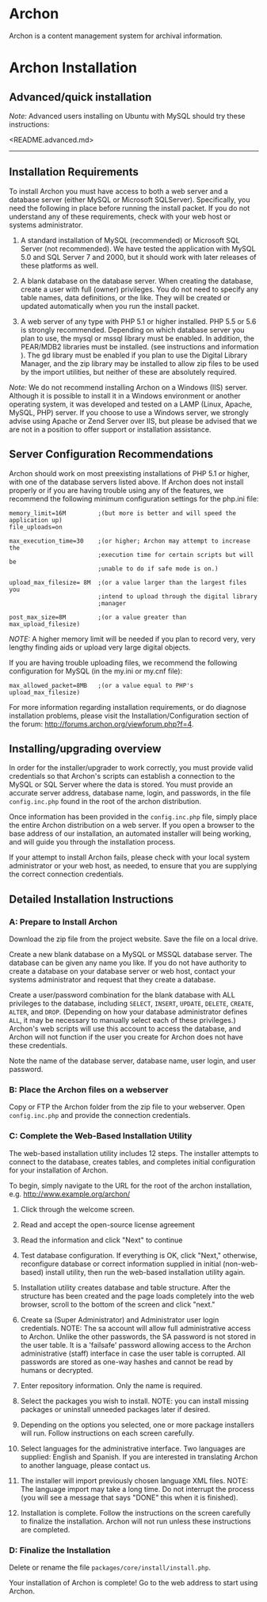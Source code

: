 # Archon

Archon is a content management system for archival information.

# Archon Installation

## Advanced/quick installation

*Note:* Advanced users installing on Ubuntu with MySQL should try these
instructions:

<README.advanced.md>

* * * * *

## Installation Requirements

To install Archon you must have access to both a web server and a database
server (either MySQL or Microsoft SQLServer). Specifically, you need the
following in place before running the install packet. If you do not understand
any of these requirements, check with your web host or systems administrator.

1. A standard installation of MySQL (recommended) or Microsoft SQL Server (not
recommended). We have tested the application with MySQL 5.0 and SQL Server 7
and 2000, but it should work with later releases of these platforms as well.

2. A blank database on the database server. When creating the database, create
a user with full (owner) privileges. You do not need to specify any table
names, data definitions, or the like. They will be created or updated
automatically when you run the install packet.

3. A web server of any type with PHP 5.1 or higher installed. PHP 5.5 or 5.6 is
strongly recommended. Depending on which database server you plan to use, the
mysql or mssql library must be enabled. In addition, the PEAR/MDB2 libraries
must be installed. (see instructions and information ). The gd library must be
enabled if you plan to use the Digital Library Manager, and the zip library may
be installed to allow zip files to be used by the import utilities, but neither
of these are absolutely required.

*Note:* We do not recommend installing Archon on a Windows (IIS) server.
Although it is possible to install it in a Windows environment or another
operating system, it was developed and tested on a LAMP (Linux, Apache, MySQL,
PHP) server. If you choose to use a Windows server, we strongly advise using
Apache or Zend Server over IIS, but please be advised that we are not in a
position to offer support or installation assistance.

## Server Configuration Recommendations

Archon should work on most preexisting installations of PHP 5.1 or higher, with
one of the database servers listed above. If Archon does not install properly
or if you are having trouble using any of the features, we recommend the
following minimum configuration settings for the php.ini file:

    memory_limit=16M         ;(but more is better and will speed the application up)
    file_uploads=on
    
    max_execution_time=30    ;(or higher; Archon may attempt to increase the
                             ;execution time for certain scripts but will be
                             ;unable to do if safe mode is on.)
    
    upload_max_filesize= 8M  ;(or a value larger than the largest files you
                             ;intend to upload through the digital library
                             ;manager

    post_max_size=8M         ;(or a value greater than max_upload_filesize)

*NOTE:* A higher memory limit will be needed if you plan to record very, very
lengthy finding aids or upload very large digital objects.

If you are having trouble uploading files, we recommend the following
configuration for MySQL (in the my.ini or my.cnf file):

    max_allowed_packet=8MB   ;(or a value equal to PHP's upload_max_filesize)

For more information regarding installation requirements, or do diagnose
installation problems, please visit the Installation/Configuration section of
the forum: <http://forums.archon.org/viewforum.php?f=4>.

## Installing/upgrading overview

In order for the installer/upgrader to work correctly, you must provide valid
credentials so that Archon's scripts can establish a connection to the MySQL or
SQL Server where the data is stored. You must provide an accurate server
address, database name, login, and passwords, in the file `config.inc.php`
found in the root of the archon distribution.

Once information has been provided in the `config.inc.php` file, simply place
the entire Archon distribution on a web server. If you open a browser to the
base address of our installation, an automated installer will being working,
and will guide you through the installation process.

If your attempt to install Archon fails, please check with your local system
administrator or your web host, as needed, to ensure that you are supplying the
correct connection credentials.

## Detailed Installation Instructions

### A: Prepare to Install Archon

Download the zip file from the project website. Save the file on a local drive.

Create a new blank database on a MySQL or MSSQL database server. The database
can be given any name you like. If you do not have authority to create a
database on your database server or web host, contact your systems
administrator and request that they create a database.

Create a user/password combination for the blank database with ALL privileges
to the database, including `SELECT`, `INSERT`, `UPDATE`, `DELETE`, `CREATE`,
`ALTER`, and `DROP`. (Depending on how your database administrator defines
`ALL`, it may be necessary to manually select each of these privileges.)
Archon's web scripts will use this account to access the database, and Archon
will not function if the user you create for Archon does not have these
credentials.

Note the name of the database server, database name, user login, and user
password.

### B: Place the Archon files on a webserver

Copy or FTP the Archon folder from the zip file to your webserver. Open
`config.inc.php` and provide the connection credentials.

### C: Complete the Web-Based Installation Utility

The web-based installation utility includes 12 steps. The installer attempts to
connect to the database, creates tables, and completes initial configuration
for your installation of Archon.

To begin, simply navigate to the URL for the root of the archon installation,
e.g. http://www.example.org/archon/

1. Click through the welcome screen.

2. Read and accept the open-source license agreement

3. Read the information and click "Next" to continue

4. Test database configuration. If everything is OK, click "Next," otherwise,
reconfigure database or correct information supplied in initial (non-web-based)
install utility, then run the web-based installation utility again.

5. Installation utility creates database and table structure. After the
structure has been created and the page loads completely into the web browser,
scroll to the bottom of the screen and click "next."

6. Create sa (Super Administrator) and Administrator user login credentials.
NOTE: The sa account will allow full administrative access to Archon. Unlike
the other passwords, the SA password is not stored in the user table. It is a
'failsafe' password allowing access to the Archon administrative (staff)
interface in case the user table is corrupted. All passwords are stored as
one-way hashes and cannot be read by humans or decrypted.

7. Enter repository information. Only the name is required.

8. Select the packages you wish to install. NOTE: you can install missing
packages or uninstall unneeded packages later if desired.

9. Depending on the options you selected, one or more package installers will
run. Follow instructions on each screen carefully.

10. Select languages for the administrative interface. Two languages are
supplied: English and Spanish. If you are interested in translating Archon to
another language, please contact us.

11. The installer will import previously chosen language XML files. NOTE: The
language import may take a long time. Do not interrupt the process (you will
see a message that says "DONE" this when it is finished).

12. Installation is complete. Follow the instructions on the screen carefully
to finalize the installation. Archon will not run unless these instructions are
completed.

### D: Finalize the Installation

Delete or rename the file `packages/core/install/install.php`.

Your installation of Archon is complete! Go to the web address to start using
Archon.
